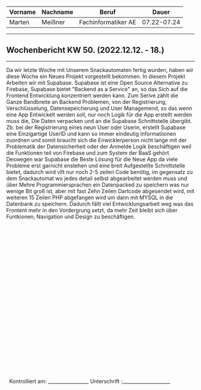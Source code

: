 #

| Vorname | Nachname | Beruf | Dauer |
|---|---|---|---|
|Marten| Meißner|Fachinformatiker AE|07.22-07.24|
---

## Wochenbericht KW 50.  (2022.12.12. - 18.)

---
Da wir letzte Woche mit Unserem Snackautomaten fertig wurden, haben wir diese Woche ein Neues Projekt vorgestellt bekommen.
In diesem Projekt Arbeiten wir mit Supabase.
Supabase ist eine Open Source Alternative zu Firebase, Supabase bietet "Backend as a Service" an, so das Sich auf die Frontend Entwicklung konzentriert werden kann.
Zum Serive zählt die Ganze Bandbreite an Backend Problemen, von der Registrierung, Verschlüsselung, Datensepeicherung und User Managemend, so das wenn eine App Entwickelt werden soll, nur noch Logik für die App erstellt werden muss die, Die Daten verpacken und an die Supabase Schnittstelle übergibt.
Zb. bei der Registrierung eines neun User oder Userin, erstellt Supabase eine Einzigartige UserID und kann so immer eindeutig Informatiionen zuordnen und somit braucht sich die Enwicklerperson nicht lange mit der Problematik der Datensicherheit oder der Anmelde Logik beschäftigen weil die Funktionen teil von Firebase und zum System der BaaS gehört.
Deswegen war Supabase die Beste Lösung für die Neue App da viele Probleme erst garnicht enstehen und eine breit Aufgestellte Schnittstelle bietet, dadurch wird vllt nur noch 2-5 zeilen Code benötig, im gegensatz zu dem Snackautomat wo jedes detail selbst abgearbeitet werden muss und über Mehre Programmiersprachen ein Datenpacked zu speichern was nur wenige Bit groß ist, aber mit fast Zehn Zeilen Dartcode abgesendet wird, mit weiteren 15 Zeilen PHP abgefangen wird um dann mit MYSQL in die Datenbank zu speichern.
Dadurch fällt viel Entwicklungsarbeit weg was das Frontent mehr in den Vordergrung setzt, da mehr Zeit bleibt sich über Funtkionen, Navigation und Design zu beschäftigen. 


&nbsp;
\
\
\
\
\
\
\
\
\
\
\
\
\
\
\
\
\
\
\
\
\
\
\
\
&nbsp;
Kontrolliert am: _________________ Unterschrift  :____________________
